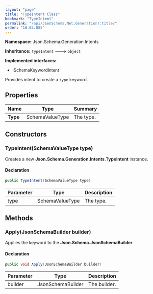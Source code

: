```yaml
---
layout: "page"
title: "TypeIntent Class"
bookmark: "TypeIntent"
permalink: "/api/JsonSchema.Net.Generation/:title/"
order: "10.05.085"
---
```

**Namespace:** Json.Schema.Generation.Intents

**Inheritance:**
`TypeIntent`
 🡒 
`object`

**Implemented interfaces:**

- ISchemaKeywordIntent

Provides intent to create a `type` keyword.

## Properties

| Name | Type | Summary |
|---|---|---|
| **Type** | SchemaValueType | The type. |

## Constructors

### TypeIntent(SchemaValueType type)

Creates a new **Json.Schema.Generation.Intents.TypeIntent** instance.

#### Declaration

```c#
public TypeIntent(SchemaValueType type)
```

| Parameter | Type | Description |
|---|---|---|
| type | SchemaValueType | The type. |


## Methods

### Apply(JsonSchemaBuilder builder)

Applies the keyword to the **Json.Schema.JsonSchemaBuilder**.

#### Declaration

```c#
public void Apply(JsonSchemaBuilder builder)
```

| Parameter | Type | Description |
|---|---|---|
| builder | JsonSchemaBuilder | The builder. |


